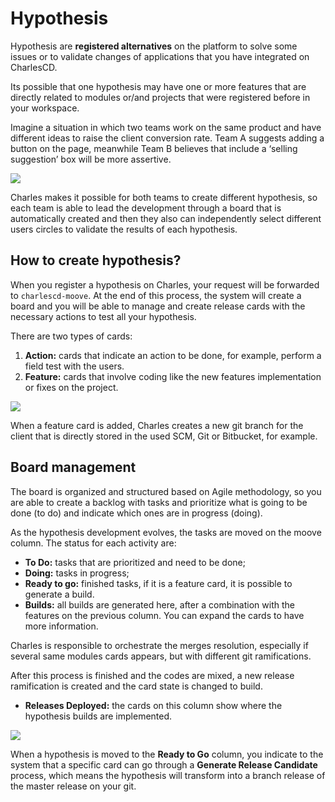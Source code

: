 # Hypothesis

Hypothesis are **registered alternatives** on the platform to solve some issues or to validate changes of applications that you have integrated on CharlesCD.

Its possible that one hypothesis may have one or more features that are directly related to modules or/and projects that were registered before in your workspace.

Imagine a situation in which two teams work on the same product and have different ideas to raise the client conversion rate. Team A suggests adding a button on the page, meanwhile Team B believes that include a ‘selling suggestion’ box will be more assertive.

![](../.gitbook/assets/hypothesis%20%281%29%20%281%29.png)

Charles makes it possible for both teams to create different hypothesis, so each team is able to lead the development through a board that is automatically created and then they also can independently select different users circles to validate the results of each hypothesis.

## How to create hypothesis?

When you register a hypothesis on Charles, your request will be forwarded to `charlescd-moove`. At the end of this process, the system will create a board and you will be able to manage and create release cards with the necessary actions to test all your hypothesis.

There are two types of cards:

1. **Action:** cards that indicate an action to be done, for example, perform a field test with the users.
2. **Feature:** cards that involve coding like the new features implementation or fixes on the project.  

![](../.gitbook/assets/ref-hipoteses2%20%282%29%20%281%29.png)

When a feature card is added, Charles creates a new git branch for the client that is directly stored in the used SCM, Git or Bitbucket, for example.

## Board management

The board is organized and structured based on Agile methodology, so you are able to create a backlog with tasks and prioritize what is going to be done \(to do\) and indicate which ones are in progress \(doing\).

As the hypothesis development evolves, the tasks are moved on the moove column. The status for each activity are:

* **To Do:** tasks that are prioritized and need to be done;
* **Doing:** tasks in progress;
* **Ready to go:** finished tasks, if it is a feature card, it is possible to generate a build.
* **Builds:** all builds are generated here, after a combination with the features on the previous column. You can expand the cards to have more information. 

Charles is responsible to orchestrate the merges resolution, especially if several same modules cards appears, but with different git ramifications.

After this process is finished and the codes are mixed, a new release ramification is created and the card state is changed to build.

* **Releases Deployed:** the cards on this column show where the hypothesis builds are implemented.

![](../.gitbook/assets/ref-hipoteses%20%281%29%20%281%29%20%281%29.png)

When a hypothesis is moved to the **Ready to Go** column, you indicate to the system that a specific card can go through a **Generate Release Candidate** process, which means the hypothesis will transform into a branch release of the master release on your git.

